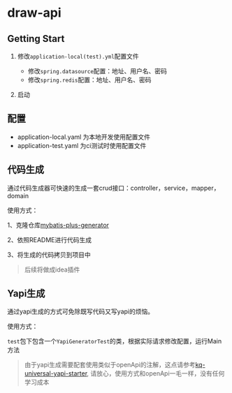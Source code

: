 # draw-api

## Getting Start

1. 修改`application-local(test).yml`配置文件

   - 修改`spring.datasource`配置：地址、用户名、密码
   - 修改`spring.redis`配置：地址、用户名、密码

2. 启动


## 配置
- application-local.yaml 为本地开发使用配置文件
- application-test.yaml 为ci测试时使用配置文件

## 代码生成

通过代码生成器可快速的生成一套crud接口：controller，service，mapper，domain

使用方式：

1、克隆仓库[mybatis-plus-generator](https://github.com/lzj960515/kq-universal/mybatis-plus-generator)

2、依照README进行代码生成

3、将生成的代码拷贝到项目中

> 后续将做成idea插件

## Yapi生成

通过yapi生成的方式可免除既写代码又写yapi的烦恼。

使用方式：

`test`包下包含一个`YapiGeneratorTest`的类，根据实际请求修改配置，运行Main方法

> 由于yapi生成需要配套使用类似于openApi的注解，这点请参考[kq-universal-yapi-starter](https:/github.com/lzj960515/kq-universal/kq-universal-yapi-starter), 请放心，使用方式和openApi一毛一样，没有任何学习成本